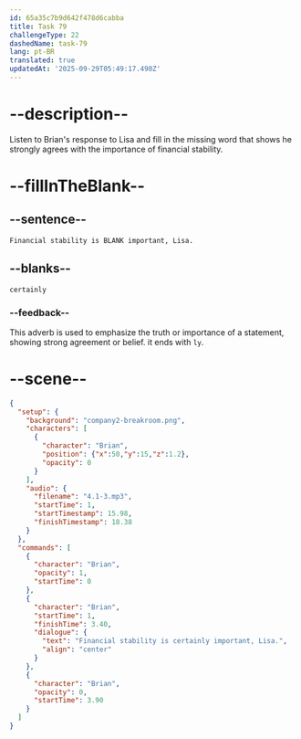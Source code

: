 ```yaml
---
id: 65a35c7b9d642f478d6cabba
title: Task 79
challengeType: 22
dashedName: task-79
lang: pt-BR
translated: true
updatedAt: '2025-09-29T05:49:17.490Z'
---
```


<!-- (Audio) Brian: Financial stability is certainly important, Lisa. -->

# --description--

Listen to Brian's response to Lisa and fill in the missing word that shows he strongly agrees with the importance of financial stability.

# --fillInTheBlank--

## --sentence--

`Financial stability is BLANK important, Lisa.`

## --blanks--

`certainly`

### --feedback--

This adverb is used to emphasize the truth or importance of a statement, showing strong agreement or belief. it ends with `ly`.

# --scene--

```json
{
  "setup": {
    "background": "company2-breakroom.png",
    "characters": [
      {
        "character": "Brian",
        "position": {"x":50,"y":15,"z":1.2},
        "opacity": 0
      }
    ],
    "audio": {
      "filename": "4.1-3.mp3",
      "startTime": 1,
      "startTimestamp": 15.98,
      "finishTimestamp": 18.38
    }
  },
  "commands": [
    {
      "character": "Brian",
      "opacity": 1,
      "startTime": 0
    },
    {
      "character": "Brian",
      "startTime": 1,
      "finishTime": 3.40,
      "dialogue": {
        "text": "Financial stability is certainly important, Lisa.",
        "align": "center"
      }
    },
    {
      "character": "Brian",
      "opacity": 0,
      "startTime": 3.90
    }
  ]
}
```

